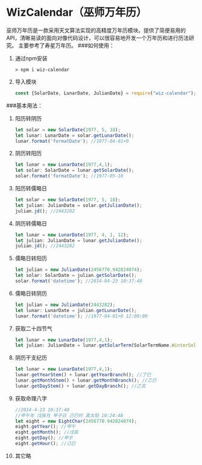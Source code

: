WizCalendar（巫师万年历）
===
巫师万年历是一款采用天文算法实现的高精度万年历模块。提供了简便易用的API，清晰易读的面向对像代码设计，可以很容易地开发一个万年历和进行历法研究。
主要参考了寿星万年历。
###如何使用：
1. 通过npm安装
   ```
   > npm i wiz-calendar
   ```
2. 导入模块
   ```typescript
   const {SolarDate, LunarDate, JulianDate} = require("wiz-calendar");
   ```
###基本用法：
1. 阳历转阴历
    ```typescript
   let solar = new SolarDate(1977, 5, 18);
   let lunar: LunarDate = solar.getLunarDate();
   lunar.format('formatDate'); //1977-04-01+0
    ```
2. 阴历转阳历
   ```typescript
   let lunar = new LunarDate(1977,4,1);
   let solar: SolarDate = lunar.getSolarDate(); 
   solar.format('formatDate'); //1977-05-18
    ```
3. 阳历转儒略日
    ```typescript
   let solar = new SolarDate(1977, 5, 18);
   let julian: JulianDate = solar.getJulianDate(); 
   julian.jd(); //2443282
    ```
4. 阴历转儒略日
    ```typescript
   let lunar = new LunarDate(1977, 4, 1, 12);
   let julian: JulianDate = lunar.getJulianDate(); 
   julian.jd(); //2443282
    ```
5. 儒略日转阳历
    ```typescript
    let julian = new JulianDate(2456770.942824074);
    let solar: SolarDate = julian.getSolarDate();
    solar.format('datetime'); //2014-04-23 10:37:40
    ```
6. 儒略日转阴历
   ```typescript
   let julian = new JulianDate(2443282);
   let lunar: LunarDate = julian.getLunarDate();
   lunar.format('datetime'); //1977-04-01+0 12:00:00
    ```
7. 获取二十四节气
   ```typescript
   let lunar = new LunarDate(1977,4,1);
   let julian: JulianDate = lunar.getSolarTerm(SolarTermName.WinterSolstice);
   ```
8. 阴历干支纪历
   ```typescript
   let lunar = new LunarDate(1977,4,1);
   lunar.getYearStem() + lunar.getYearBranch(); //丁巳
   lunar.getMonthStem() + lunar.getMonthBranch(); //乙巳
   lunar.getDayStem() + lunar.getDayBranch(); //乙亥
   ```
9. 获取命理八字
   ```typescript
   //2014-4-23 10:37:40   
   //甲午年 戊辰月 甲子日 己巳时 真太阳 10:24:48
   let eight = new EightChar(2456770.942824074);
   eight.getYear(); //甲午
   eight.getMonth(); //戊辰
   eight.getDay(); //甲子
   eight.getHour(); //己巳
   ```
10. 其它略

